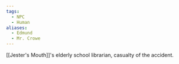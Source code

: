 ```yaml
---
tags:
  - NPC
  - Human
aliases:
  - Edmund
  - Mr. Crowe
---
```

[[Jester's Mouth]]'s elderly school librarian, casualty of the accident.